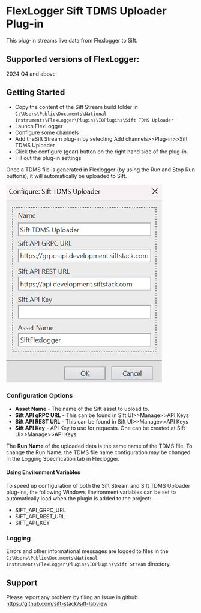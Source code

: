 # FlexLogger Sift TDMS Uploader Plug-in

This plug-in streams live data from Flexlogger to Sift.

## Supported versions of FlexLogger:

2024 Q4 and above

## Getting Started

- Copy the content of the Sift Stream build folder in `C:\Users\Public\Documents\National Instruments\FlexLogger\Plugins\IOPlugins\Sift TDMS Uploader`
- Launch FlexLogger
- Configure some channels
- Add theSift Stream plug-in by selecting Add channels>>Plug-in>>Sift TDMS Uploader
- Click the configure (gear) button on the right hand side of the plug-in.
- Fill out the plug-in settings

Once a TDMS file is generated in Flexlogger (by using the Run and Stop Run buttons), it will automatically be uploaded to Sift.

![Sift TDMS Configuration](./sift_tdms_configure.png)

### Configuration Options

- **Asset Name** - The name of the Sift asset to upload to.
- **Sift API gRPC URL** - This can be found in Sift UI>>Manage>>API Keys
- **Sift API REST URL** - This can be found in Sift UI>>Manage>>API Keys
- **Sift API Key** - API Key to use for requests. One can be created at Sift UI>>Manage>>API Keys

The **Run Name** of the uploaded data is the same name of the TDMS file. To change the Run Name, the TDMS file name configuration may be changed in the Logging Specification tab in Flexlogger.

#### Using Environment Variables

To speed up configuration of both the Sift Stream and Sift TDMS Uploader plug-ins, the following Windows Environment variables can be set to automatically load when the plugin is added to the project:

- SIFT_API_GRPC_URL
- SIFT_API_REST_URL
- SIFT_API_KEY


### Logging

Errors and other informational messages are logged to files in the `C:\Users\Public\Documents\National Instruments\FlexLogger\Plugins\IOPlugins\Sift Stream` directory. 

## Support

Please report any problem by filing an issue in github.
https://github.com/sift-stack/sift-labview
